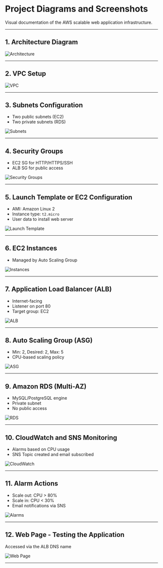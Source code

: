 # Project Diagrams and Screenshots

Visual documentation of the AWS scalable web application infrastructure.

---

## 1. Architecture Diagram

![Architecture](../aws-images/Diagram.png)

---

## 2. VPC Setup

![VPC](../aws-images/VPC.png)

---

## 3. Subnets Configuration

- Two public subnets (EC2)
- Two private subnets (RDS)

![Subnets](../aws-images/Subnets.png)

---

## 4. Security Groups

- EC2 SG for HTTP/HTTPS/SSH
- ALB SG for public access

![Security Groups](../aws-images/SecurityGroup.png)

---

## 5. Launch Template or EC2 Configuration

- AMI: Amazon Linux 2
- Instance type: `t2.micro`
- User data to install web server

![Launch Template](../aws-images/LuanchTemplate.png)

---

## 6. EC2 Instances

- Managed by Auto Scaling Group

![Instances](../aws-images/Instances.png)

---

## 7. Application Load Balancer (ALB)

- Internet-facing
- Listener on port 80
- Target group: EC2

![ALB](../aws-images/LoadBalancer.png)

---

## 8. Auto Scaling Group (ASG)

- Min: 2, Desired: 2, Max: 5
- CPU-based scaling policy

![ASG](../aws-images/AutoScalingGroups.png)

---

## 9. Amazon RDS (Multi-AZ)

- MySQL/PostgreSQL engine
- Private subnet
- No public access

![RDS](../aws-images/RDS-DB.png)

---

## 10. CloudWatch and SNS Monitoring

- Alarms based on CPU usage
- SNS Topic created and email subscribed

![CloudWatch](../aws-images/Cloudwatch.png)

---

## 11. Alarm Actions

- Scale out: CPU > 80%
- Scale in: CPU < 30%
- Email notifications via SNS

![Alarms](../aws-images/SNS.png)

---

## 12. Web Page - Testing the Application

Accessed via the ALB DNS name

![Web Page](../aws-images/WebPage.png)

---
